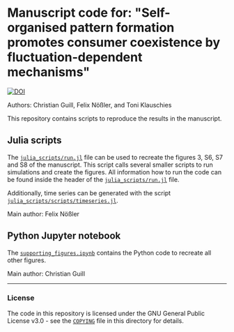 # Manuscript code for: "Self-organised pattern formation promotes consumer coexistence by fluctuation-dependent mechanisms"
[![DOI](https://zenodo.org/badge/DOI/10.5281/zenodo.10641791.svg)](https://doi.org/10.5281/zenodo.10641791)

Authors: Christian Guill, Felix Nößler, and Toni Klauschies

This repository contains scripts to reproduce the results in the manuscript.

## Julia scripts

The [`julia_scripts/run.jl`](julia_scripts/run.jl) file can be used to recreate the figures 3, S6, S7 and S8 of the manuscript. This script calls several smaller scripts to run simulations and create the figures. All information how to run the code can be found inside the header of the [`julia_scripts/run.jl`](julia_scripts/run.jl) file.

Additionally, time series can be generated with the script [`julia_scripts/scripts/timeseries.jl`](julia_scripts/scripts/timeseries.jl).

Main author: Felix Nößler

## Python Jupyter notebook

The [`supporting_figures.ipynb`](supporting_figures.ipynb) contains the Python code to recreate all other figures.

Main author: Christian Guill

--- 

### License

The code in this repository is licensed under the GNU General Public License v3.0 - see the [`COPYING`](COPYING) file in this directory for details.
